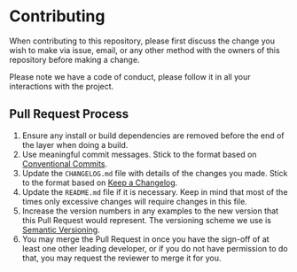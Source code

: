# Contributing

When contributing to this repository, please first discuss the change you wish to make via issue, email, or any other method with the owners of this repository before making a change. 

Please note we have a code of conduct, please follow it in all your interactions with the project.

## Pull Request Process

1. Ensure any install or build dependencies are removed before the end of the layer when doing a build.
2. Use meaningful commit messages. Stick to the format based on [Conventional Commits](https://www.conventionalcommits.org/en/v1.0.0/).
3. Update the `CHANGELOG.md` file with details of the changes you made. Stick to the format based on [Keep a Changelog](https://keepachangelog.com/en/1.0.0/).
4. Update the `README.md` file if it is necessary. Keep in mind that most of the times  only excessive changes will require changes in this file.
5. Increase the version numbers in any examples to the new version that this Pull Request would represent. The versioning scheme we use is [Semantic Versioning](https://semver.org/spec/v2.0.0.html).
4. You may merge the Pull Request in once you have the sign-off of at least one other leading developer, or if you do not have permission to do that, you may request the reviewer to merge it for you.
